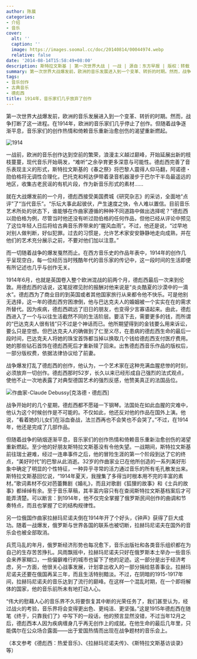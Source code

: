 ```yaml
---
author: 陈晨
categories:
- 介绍
- 音乐
cover:
  alt: ''
  caption: ''
  image: https://images.soomal.cc/doc/20140814/00044974.webp
  relative: false
date: '2014-08-14T15:58:49+08:00'
description: 斯特拉文斯基 | 第一次世界大战 | 一战 | 源自：东方早报 | 版权：转载 |  平均/总评分：09.00/36
summary: 第一次世界大战爆发前，欧洲的音乐发展进入到一个变革、转折的时期。然而，战争打断了这一进程。在1914年，欧洲的音乐家们几乎停止了创作。但随着战争逐渐平息，音乐家们的创作热情和倚赖音乐重新治愈创伤的渴望重新燃起。
tags:
- 音乐创作
- 古典音乐
- 德彪西
title: 1914年，音乐家们几乎放弃了创作
---
```


第一次世界大战爆发前，欧洲的音乐发展进入到一个变革、转折的时期。然而，战争打断了这一进程。在1914年，欧洲的音乐家们几乎停止了创作。但随着战争逐渐平息，音乐家们的创作热情和倚赖音乐重新治愈创伤的渴望重新燃起。

![1914](https://images.soomal.cc/doc/20140814/00044974.webp)





一战前，欧洲的音乐创作达到空前的繁荣，浪漫主义越过巅峰，开始延展出新的枝枝蔓蔓，现代音乐开始萌发，“难听”之余孕育更多深意与可能性。德彪西完善了音乐表现主义的形式，斯特拉文斯基的《春之祭》将巴黎人震得人仰马翻，阿诺德・勋伯格将无调性合理化，巴托克和柯达伊带着录音机器漫步于巴尔干半岛最遥远的地区，收集古老民谣的有机片段，作为新音乐形式的素材……

就在大战爆发前的一个月，德彪西接受美国费城《研究杂志》的采访，全面地“点评”了“当代音乐”。“乐坛大事此起彼伏，产生速度之快，令人难以置信。目前音乐艺术所处的状态下，谁能够在作曲家遵循的种种不同道路中做出选择呢？”德彪西以勋伯格为例，尽管当时他还没有听过勋伯格的任何作品，但他已经从评论中预见了这位年轻人日后将给古典音乐界带来的“腥风血雨”。不过，他还是说，“过早地对别人做判断，好似犯罪。过去的习惯是，允许艺术家安安静静地走向成熟，并在他们的艺术充分展示之前，不要对他们加以注意。”

而一切随着战争的爆发戛然而止。在西方音乐史的作品年表中，1914年的创作几乎呈现空白，每一位经历当时残酷年代的音乐家的传记中，这一段时间的生活即便有所记述也几乎与创作无关。

1914年6月，也就是英国卷入整个欧洲混战的前两个月，德彪西最后一次来到伦敦。用德彪西的话说，这笔捉襟见肘的报酬对他来说是“炎炎酷夏的沙漠中的一滴水”。德彪西为了商业目的到英国或者其他国家旅行从来都令他不快乐。可是他别无选择，这一年的德彪西穷困潦倒，他与巴达克夫人的婚姻被一个实实在在的需求所替代。因为疾病，德彪西疏远了旧日的朋友，也变得少言寡语起来。由此，德彪西进入了一个与以往生活截然不同的生活阶层。要活下去，需要更多的钱，而所谓的“巴达克夫人很有钱”只不过是个神话而已。他所期望得到的金钱要么用来诉讼，要么只是空想。但巴达克夫人的确做到了仁至义尽，在患病的德彪西生命的最后一段时间，巴达克夫人将她的珠宝首饰都当掉以换取几个钱给德彪西支付医疗费用。她的那些钻石首饰在德彪西死后才重新赎了回来。出售德彪西音乐作品的版权后，一部分版权费，依据法律协议给了前妻。

战争爆发打乱了德彪西的创作，他认为，一个艺术家在这种充满血腥悲惨的时刻，必须放弃一切创作。德彪西那时52岁，长久以来已经形成自己强烈的法式观点，使他不止一次地表露了对典型德国艺术的强烈反感，他赞美真正的法国品位。

![作曲家-Claude Debussy[克洛德・德彪西]](https://images.soomal.cc/doc/20120911/00022735.webp)





战争开始时的几个星期，德彪西都不愿碰一下钢琴。法国处在如此血腥的灾难中，他认为这个时候创作是不可能的。不仅如此，他还反对他的作品在国外上演。他说，“看着她的儿女们在浴血奋战，法兰西再也不会笑也不会哭了。”不过，在1914年，他还是完成了几部作品。

但随着战争的硝烟逐渐平息，音乐家们的创作热情和倚赖音乐重新治愈创伤的渴望重新燃起。至少他的好朋友斯特拉文斯基没有令他失望。一战期间，斯特拉文斯基前往瑞士避难，经过一连串事件之后，他的冒险生涯的第一个阶段到达了它的终点，“美好时代”的巴黎从此消逝。32岁的作曲家业已在他所创造的一系列美好形象中确定了明显的个性特征，一种异乎寻常的活力通过音乐的所有毛孔散发出来。斯特拉文斯基回忆说，“1914年夏天，我搜集了多得当时根本用不完的丰富的素材。”歌词素材不仅对芭蕾舞剧《婚礼》，而且对歌剧《狐狸的故事》和《士兵的故事》都绰绰有余。至于音乐草稿，其丰富内容只有在查阅斯特拉文斯基档案后才可能弄清楚。可以断言：到1914年，他不仅完全掌握了俄罗斯民间创作的曲调和节奏特点，而且也掌握了它的结构规律性。

另一位俄国作曲家拉赫玛尼诺夫倒在1914年开了个好头，《钟声》获得了巨大成功。随着一战爆发，俄罗斯与世界各国的联系也被切断，拉赫玛尼诺夫在国外的音乐会也被全部取消。

兵荒马乱的年月，俄罗斯经济形势也每况愈下，音乐出版社和各类音乐组织都在为自己的生存苦苦挣扎。风雨飘摇中，拉赫玛尼诺夫只好在俄罗斯本土举办一些音乐会来养家糊口，一些偏僻难行的城市也留下了他的足迹。这一部分是出于经济考虑，另一方面，他很关心战事发展，计划拿出收入的一部分捐给慈善事业。拉赫玛尼诺夫还要在俄国再呆三年，而且生活特别黯淡。不过，在阴暗的1915-1917年间，拉赫玛尼诺夫的音乐达到了流行的巅峰。在这样一个混乱时期，在一个即将解体的国家，他的音乐前所未有地打动人心。

“伟大的慰藉人心的音乐界不久将要恢复其中断的光荣任务了，我们甚至认为，经过战火的考验，音乐界将会变得更出色、更纯洁、更坚强。”这是1915年德彪西在随笔《终于，只靠我们了》中写下的一段话，他的预言显然没错，不过当年12月之后，德彪西本人因为疾病缠身几乎再无创作上的成就。在他生命的最后几年里，只能偶尔在公众场合露面――出于爱国热情而出现在战争题材的音乐会上。

（本文参考《德彪西：热爱音乐》、《拉赫玛尼诺夫传》、《斯特拉文斯基访谈录》等）